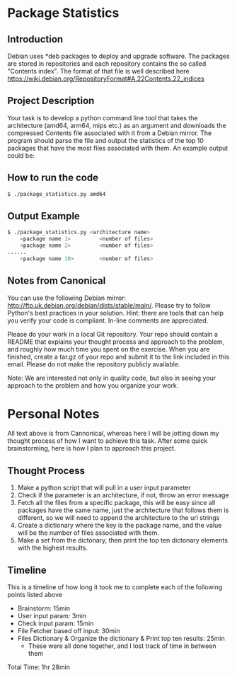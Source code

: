 # Package Statistics
## Introduction
Debian uses *deb packages to deploy and upgrade software. The packages are stored in repositories and each repository contains the so called "Contents index". The format of that file is well described here https://wiki.debian.org/RepositoryFormat#A.22Contents.22_indices

## Project Description
Your task is to develop a python command line tool that takes the architecture (amd64, arm64, mips etc.) as an argument and downloads the compressed Contents file associated with it from a Debian mirror. The program should parse the file and output the statistics of the top 10 packages that have the most files associated with them. An example output could be:

 
## How to run the code
```bash
$ ./package_statistics.py amd64
```
 
## Output Example
```bash
$ ./package_statistics.py <architecture name> 
    <package name 1>         <number of files>
    <package name 2>         <number of files>
......
    <package name 10>        <number of files>
```
 
## Notes from Canonical
You can use the following Debian mirror: http://ftp.uk.debian.org/debian/dists/stable/main/. Please try to follow Python's best practices in your solution. Hint: there are tools that can help you verify your code is compliant. In-line comments are appreciated.

Please do your work in a local Git repository. Your repo should contain a README that explains your thought process and approach to the problem, and roughly how much time you spent on the exercise. When you are finished, create a tar.gz of your repo and submit it to the link included in this email. Please do not make the repository publicly available.

Note: We are interested not only in quality code, but also in seeing your approach to the problem and how you organize your work.

# Personal Notes
All text above is from Cannonical, whereas here I will be jotting down my thought process of how I want to achieve this task. After some quick brainstorming, here is how I plan to approach this project.

## Thought Process
1. Make a python script that will pull in a user input parameter
2. Check if the parameter is an architecture, if not, throw an error message
3. Fetch all the files from a specific package, this will be easy since all packages have the same name, just the architecture that follows them is different, so we will need to append the architecture to the url strings
4. Create a dictionary where the key is the package name, and the value will be the number of files associated with them. 
5. Make a set from the dictonary, then print the top ten dictonary elements with the highest results. 

## Timeline
This is a timeline of how long it took me to complete each of the following points listed above
- Brainstorm: 15min
- User input param: 3min
- Check input param: 15min
- File Fetcher based off input: 30min
- Files Dictionary & Organize the dictionary & Print top ten results: 25min 
	- These were all done together, and I lost track of time in between them 

Total Time: 1hr 28min

